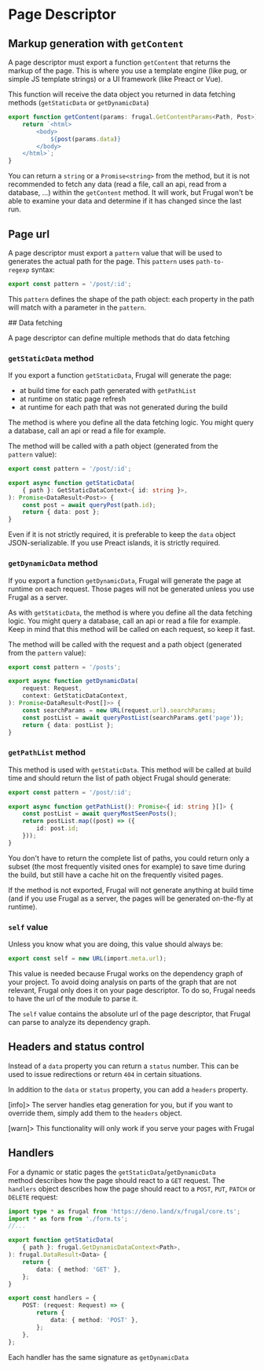# Page Descriptor

## Markup generation with `getContent`

A page descriptor must export a function `getContent` that returns the markup of the page. This is where you use a template engine (like pug, or simple JS template strings) or a UI framework (like Preact or Vue).

This function will receive the data object you returned in data fetching methods (`getStaticData` or `getDynamicData`)

```ts
export function getContent(params: frugal.GetContentParams<Path, Post>) {
    return `<html>
        <body>
            ${post(params.data)}
        </body>
    </html>`;
}
```

You can return a `string` or a `Promise<string>` from the method, but it is not recommended to fetch any data (read a file, call an api, read from a database, ...) within the `getContent` method. It will work, but Frugal won't be able to examine your data and determine if it has changed since the last run.

## Page url

A page descriptor must export a `pattern` value that will be used to generates the actual path for the page. This `pattern` uses `path-to-regexp` syntax:

```ts
export const pattern = '/post/:id';
```

This `pattern` defines the shape of the path object: each property in the path will match with a parameter in the `pattern`.

## Data fetching

A page descriptor can define multiple methods that do data fetching

### `getStaticData` method

If you export a function `getStaticData`, Frugal will generate the page:

- at build time for each path generated with `getPathList`
- at runtime on static page refresh
- at runtime for each path that was not generated during the build

The method is where you define all the data fetching logic. You might query a database, call an api or read a file for example.

The method will be called with a path object (generated from the `pattern` value):

```ts
export const pattern = '/post/:id';

export async function getStaticData(
    { path }: GetStaticDataContext<{ id: string }>,
): Promise<DataResult<Post>> {
    const post = await queryPost(path.id);
    return { data: post };
}
```

Even if it is not strictly required, it is preferable to keep the `data` object JSON-serializable. If you use Preact islands, it is strictly required.

### `getDynamicData` method

If you export a function `getDynamicData`, Frugal will generate the page at runtime on each request. Those pages will not be generated unless you use Frugal as a server.

As with `getStaticData`, the method is where you define all the data fetching logic. You might query a database, call an api or read a file for example. Keep in mind that this method will be called on each request, so keep it fast.

The method will be called with the request and a path object (generated from the `pattern` value):

```ts
export const pattern = '/posts';

export async function getDynamicData(
    request: Request,
    context: GetStaticDataContext,
): Promise<DataResult<Post[]>> {
    const searchParams = new URL(request.url).searchParams;
    const postList = await queryPostList(searchParams.get('page'));
    return { data: postList };
}
```

### `getPathList` method

This method is used with `getStaticData`. This method will be called at build time and should return the list of path object Frugal should generate:

```ts
export const pattern = '/post/:id';

export async function getPathList(): Promise<{ id: string }[]> {
    const postList = await queryMostSeenPosts();
    return postList.map((post) => ({
        id: post.id;
    }));
}
```

You don't have to return the complete list of paths, you could return only a subset (the most frequently visited ones for example) to save time during the build, but still have a cache hit on the frequently visited pages.

If the method is not exported, Frugal will not generate anything at build time (and if you use Frugal as a server, the pages will be generated on-the-fly at runtime).

### `self` value

Unless you know what you are doing, this value should always be:

```ts
export const self = new URL(import.meta.url);
```

This value is needed because Frugal works on the dependency graph of your project. To avoid doing analysis on parts of the graph that are not relevant, Frugal only does it on your page descriptor. To do so, Frugal needs to have the url of the module to parse it.

The `self` value contains the absolute url of the page descriptor, that Frugal can parse to analyze its dependency graph.

## Headers and status control

Instead of a `data` property you can return a `status` number. This can be used to issue redirections or return `404` in certain situations.

In addition to the `data` or `status` property, you can add a `headers` property.

[info]> The server handles etag generation for you, but if you want to override them, simply add them to the `headers` object.

[warn]> This functionality will only work if you serve your pages with Frugal

## Handlers

For a dynamic or static pages the `getStaticData`/`getDynamicData` method describes how the page should react to a `GET` request. The `handlers` object describes how the page should react to a `POST`, `PUT`, `PATCH` or `DELETE` request:

```ts
import type * as frugal from 'https://deno.land/x/frugal/core.ts';
import * as form from './form.ts';
//...

export function getStaticData(
    { path }: frugal.GetDynamicDataContext<Path>,
): frugal.DataResult<Data> {
    return {
        data: { method: 'GET' },
    };
}

export const handlers = {
    POST: (request: Request) => {
        return {
            data: { method: 'POST' },
        };
    },
};
```

Each handler has the same signature as `getDynamicData`

